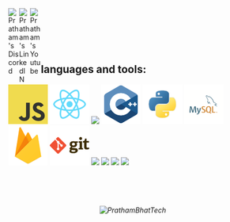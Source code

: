 <a href="https://discord.com/users/857211350043852830">
  <img align="left" alt="Pratham's Discord" width="22px" src="https://raw.githubusercontent.com/peterthehan/peterthehan/master/assets/discord.svg" />
</a>
<a href="https://www.linkedin.com/in/pratham-bhat-176b34202/">
  <img align="left" alt="Pratham's LinkedIN" width="22px" src="https://raw.githubusercontent.com/peterthehan/peterthehan/master/assets/linkedin.svg" />
</a>
<a href="https://www.youtube.com/@pbtronics6682">
  <img align="left" alt="Pratham's Youtube" width="22px" src="https://raw.githubusercontent.com/peterthehan/peterthehan/master/assets/youtube.svg" />
</a>

<br><br><br><br>

## languages and tools:
<link rel="stylesheet" href="https://cdn.jsdelivr.net/gh/devicons/devicon@v2.15.1/devicon.min.css">


<code><img height="80" src="https://raw.githubusercontent.com/github/explore/80688e429a7d4ef2fca1e82350fe8e3517d3494d/topics/javascript/javascript.png"></code>
<code><img height="80" src="https://raw.githubusercontent.com/github/explore/80688e429a7d4ef2fca1e82350fe8e3517d3494d/topics/react/react.png"></code>
<code><img height="80" src="https://cdn.jsdelivr.net/gh/devicons/devicon/icons/c/c-original.svg" /></code>
<code><img height="80" src="https://raw.githubusercontent.com/github/explore/80688e429a7d4ef2fca1e82350fe8e3517d3494d/topics/cpp/cpp.png"></code>
<code><img height="80" src="https://raw.githubusercontent.com/github/explore/80688e429a7d4ef2fca1e82350fe8e3517d3494d/topics/python/python.png"></code>
<code><img height="80" src="https://raw.githubusercontent.com/github/explore/80688e429a7d4ef2fca1e82350fe8e3517d3494d/topics/mysql/mysql.png"></code>
<code><img height="80" src="https://raw.githubusercontent.com/github/explore/80688e429a7d4ef2fca1e82350fe8e3517d3494d/topics/firebase/firebase.png"></code>
<code><img height="80" src="https://raw.githubusercontent.com/github/explore/80688e429a7d4ef2fca1e82350fe8e3517d3494d/topics/git/git.png"></code>
<i class=mongodb-original-wordmark.svg>
<code><img height="80" src="https://cdn.jsdelivr.net/gh/devicons/devicon/icons/arduino/arduino-original-wordmark.svg" style="background-color:white;" /></code>
<code><img height="80" src="https://cdn.jsdelivr.net/gh/devicons/devicon/icons/java/java-original-wordmark.svg" style="background-color:white;" /></code>
<code><img height="80" src="https://cdn.jsdelivr.net/gh/devicons/devicon/icons/bash/bash-plain.svg" style="background-color:white;" /></code>
<code><img height="80" src="https://cdn.jsdelivr.net/gh/devicons/devicon/icons/flask/flask-original-wordmark.svg" /></code>

<br><br><br>

<p align="center"> <img src="https://github-readme-stats.vercel.app/api?username=PrathamBhatTech&show_icons=true&theme=gotham" alt="PrathamBhatTech" />
